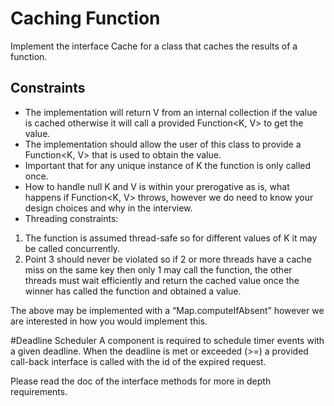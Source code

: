 # Caching Function
Implement the interface Cache for a class that caches the results of a function.

## Constraints
* The implementation will return V from an internal collection if the value is cached otherwise it will call a provided Function<K, V> to get the value.
* The implementation should allow the user of this class to provide a Function<K, V> that is used to obtain the value.
* Important that for any unique instance of K the function is only called once.
* How to handle null K and V is within your prerogative as is, what happens if Function<K, V> throws, however we do need to know your design choices and why in the interview.
* Threading constraints:
1. The function is assumed thread-safe so for different values of K it may be called concurrently.
2. Point 3 should never be violated so if 2 or more threads have a cache miss on the same key then only 1 may call the function, the other threads must wait efficiently and return the cached value once the winner has called the function and obtained a value.

The above may be implemented with a “Map.computeIfAbsent” however we are interested in how you would implement this.

#Deadline Scheduler
A component is required to schedule timer events with a given deadline. When the deadline is met or exceeded (>=) a provided call-back interface is called with the id of the expired request.  
 
Please read the doc of the interface methods for more in depth requirements.